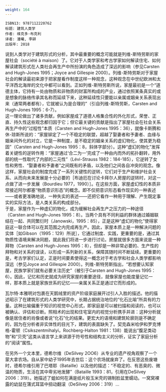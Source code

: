 ```yaml
---
weight: 164
---
```


```
ISBN13: 9787112220762
标题: 建筑人类学
作者: 维克多·布克利
译者: 潘曦, 李耕
出版年: 2018
```

说到人类学对于建筑形式的分析，其中最重要的概念可能就是列维-斯特劳斯的家屋社会（société à maison）了。它对于人类学家和考古学家如何解读住宅、如何解读建筑形式在人类社会再生产中所扮演的角色造成了深远的影响（参见Carsten and Hugh-Jones 1995；Joyce and Gillespie 2000）。列维-斯特劳斯对于家屋社会的解读最初来源于把家屋看作制度这样一种观念，这种观念在中世纪欧洲和太平洋西北海岸的文化中都可以看到。正如列维-斯特劳斯所说，家屋最初是一个“道德主体，它持有一处由物质和非物质的财富所构成的产业，通过依照某条真实的或是想象的脉络传承其名称而延续下来，这种延续性只要能以亲属或姻亲关系表现出来（通常两者都有），它就被认为是合理的”（引自列维-斯特劳斯，Carsten and Hugh-Jones 1995：6-7）。  
这一理论做出了诸多贡献，例如家屋成了道德人格集合性的外化形式，荣誉、正直、持久性这些观念都归因于它；但它最关键的贡献是指出了家屋社会在社会关系再生产中的“过程性”本质（Carsten and Hugh-Jones 1995：36），就像卡斯腾和休-琼斯所说的：“家屋铆定了一个不稳定的联盟，超越了娶妻者和予妻者、血缘与姻亲间外化的对立，它是一种制度，是不稳定的姻亲关系的虚幻物化，使其更为稳固”（Carsten and Hugh-Jones 1995：8，斜体字部分）。这种“虚幻的物化”发挥着关键性的逆转作用：“家屋通过‘合二为一’完成了一种由内而外的拓扑翻转，用外部的统一性取代了内部的二元性”（Lévi-Strauss 1982：184-185），它逆转了女性和男性、“娶妻者和予妻者”之间既有的矛盾，以及他们之间各自冲突的观念。像这样，家屋社会的制度完成了一系列关键性的逆转，它们对于生产和维护社会关系、从而向未来发展是十分必要的［布迪厄在讨论卡拜尔人房屋的逆转时，对这一点做了进一步发展（Bourdieu 1977，1990）］。在这些方面，家屋虚幻性的本质非常接近阿尔都塞“物质意识形态”的概念。即不仅把意识形态看作现实的一种表述——或者更准确地说，一种失实的表述——还把它看作一种用于理解、产生既定事实的实际方法，是人类关系的构成部分。  
于是，家屋作为一种虚幻的物化，成为缓解社会再生产之压力的一种途径（Carsten and Hugh-Jones 1995：8）。当两个具有不同利益的群体通过婚姻联结在一起、共同繁衍时（Janowski，1995：85），正是这种“虚幻的物化”使得家庭这一联合体可以在其范围之内完成再生产。因此，家屋本质上是一种解决问题的实体［如Gibson（1995：129）所说］，它通过制度、实践，更重要的是，通过其物质性语境来解决同题，就此我们将进一步进行讨论。房屋就很多方面来说是一种拜物（Carsten and Hugh-Jones 1995：8），但却是一种非常必要的、生产性的拜物和对关系的误读，以形成一系列新的关系，保障其随时间不断延续。更重要的是，考古学家们认定，正是时间要素使得这一概念对于考古学和社会人类学都影响深远（参见Joyce and Gillespie 2000）。列维-斯特劳斯指出，“若想要认知家屋，民族学家们就有必要关注历史”（被引于Carsten and Hugh-Jones 1995：6）。因此，记忆和历史就成为研究家屋的重要途径，就像家屋也能度量记忆一样，那本质上就是家族世系的记忆——亲属关系正是通过它而形成的。

瓦尔特·本雅明对包裹在天鹅绒里的资产阶级家庭展开过引人入胜的描述。他的描述昭示了在建筑形式的人类学研究中，长期占据统治地位的“化石比喻”所具有的力量。这种比喻偏重于知识的视觉中心形式，即家庭是可以被扫描和阅读的，也可以被确认、评估和诊断。照相术的出现和住宅室内的视觉分析携手并进：这种分析就像是居住者的肖像或者说“化石”化的结果。更宏大的语境和建筑轮廓则是不确定的，因为在分析者非实体性的目光下，建筑的表面缺失了。契克森米哈伊和罗克博格-霍顿（Csikszentmihalyi，Rochberg-Halton 1981：138）能说出“腹足类动物”和“贝壳”这类从语言学上来讲源于符号性和结构主义的分析，证实了家庭分析的“阅读”属性。

在另外一个文本里，德希尔维（DeSilvey 2OO6）从专业的遗产视角观察了一个蒙大拿农场。自从家中幼子1995年去世后：这个农场就废弃了。在反思这些废塘时，德希尔维引用了巴塔耶（Bataille）以及他的描述：“不稳定的、有恶臭的、微温的物质，生活在其中卑劣地发酵”（Bataille 1993：81，引用在DeSilvey 2006：319）。她描述了蛆如何在满是纸片般玉米壳的锡制脸盆里蠕动。一窝窝裸露的幼鼠在蒲式耳篮中扭动翻滚（DeSilvey 2006：319）…